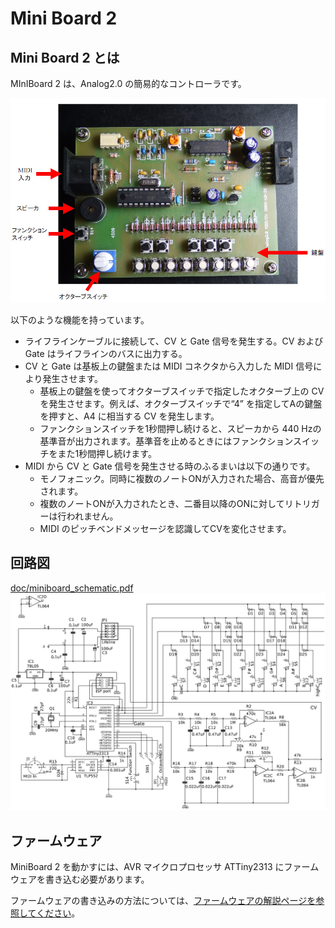 # Mini Board 2

## Mini Board 2 とは

 MInIBoard 2 は、Analog2.0 の簡易的なコントローラです。

![doc/miniboard.jpg](doc/miniboard.jpg)

以下のような機能を持っています。

- ライフラインケーブルに接続して、CV と Gate 信号を発生する。CV および Gate はライフラインのバスに出力する。
- CV と Gate は基板上の鍵盤または MIDI コネクタから入力した MIDI 信号により発生させます。
  - 基板上の鍵盤を使ってオクターブスイッチで指定したオクターブ上の CV を発生させます。例えば、オクターブスイッチで“4” を指定してAの鍵盤を押すと、A4 に相当する CV を発生します。
  - ファンクションスイッチを1秒間押し続けると、スピーカから 440 Hzの基準音が出力されます。基準音を止めるときにはファンクションスイッチをまた1秒間押し続けます。
- MIDI から CV と Gate 信号を発生させる時のふるまいは以下の通りです。
  - モノフォニック。同時に複数のノートONが入力された場合、高音が優先されます。
  - 複数のノートONが入力されたとき、二番目以降のONに対してリトリガーは行われません。
  - MIDI のピッチベンドメッセージを認識してCVを変化させます。

## 回路図

[doc/miniboard_schematic.pdf](doc/miniboard_schematic.pdf)
![miniboard_sch.png](miniboard_sch.png)

## ファームウェア

MiniBoard 2 を動かすには、AVR マイクロプロセッサ ATTiny2313 にファームウェアを書き込む必要があります。

ファームウェアの書き込みの方法については、[ファームウェアの解説ページを参照してください](doc/Firmware.md)。